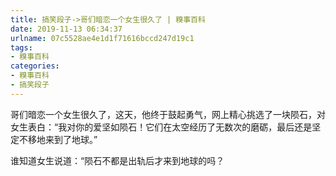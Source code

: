 ```yaml
---
title: 搞笑段子->哥们暗恋一个女生很久了 | 糗事百科
date: 2019-11-13 06:34:37
urlname: 07c5528ae4e1d1f71616bccd247d19c1
tags: 
- 糗事百科
categories:
- 糗事百科
- 搞笑段子
---
```

哥们暗恋一个女生很久了，这天，他终于鼓起勇气，网上精心挑选了一块陨石，对女生表白：“我对你的爱坚如陨石！它们在太空经历了无数次的磨砺，最后还是坚定不移地来到了地球。”

谁知道女生说道：“陨石不都是出轨后才来到地球的吗？


